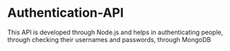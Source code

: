 # Authentication-API
This API is developed through Node.js and helps in authenticating people, through checking their usernames and passwords, through MongoDB
